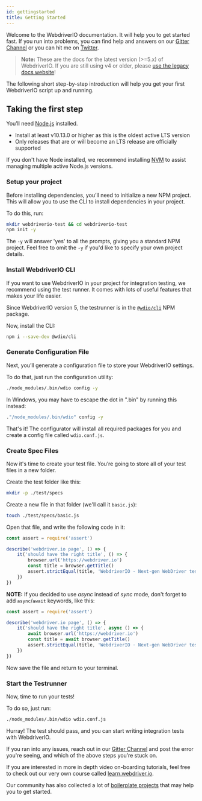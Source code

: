 ```yaml
---
id: gettingstarted
title: Getting Started
---
```


Welcome to the WebdriverIO documentation. It will help you to get started fast. If you run into problems, you can find help and answers on our [Gitter Channel](https://gitter.im/webdriverio/webdriverio) or you can hit me on [Twitter](https://twitter.com/webdriverio).

> __Note:__ These are the docs for the latest version (>=5.x) of WebdriverIO. If you are still using v4 or older, please [use the legacy docs website](http://v4.webdriver.io)!

The following short step-by-step introduction will help you get your first WebdriverIO script up and running.

## Taking the first step

You’ll need [Node.js](http://nodejs.org) installed.

- Install at least v10.13.0 or higher as this is the oldest active LTS version
- Only releases that are or will become an LTS release are officially supported

If you don't have Node installed, we recommend installing [NVM](https://github.com/creationix/nvm) to assist managing multiple active Node.js versions.

### Setup your project

Before installing dependencies, you’ll need to initialize a new NPM project. This will allow you to use the CLI to install dependencies in your project.

To do this, run:

```sh
mkdir webdriverio-test && cd webdriverio-test
npm init -y
```

The `-y` will answer 'yes' to all the prompts, giving you a standard NPM project. Feel free to omit the `-y` if you'd like to specify your own project details.

### Install WebdriverIO CLI

If you want to use WebdriverIO in your project for integration testing, we recommend using the test runner. It comes with lots of useful features that makes your life easier.

Since WebdriverIO version 5, the testrunner is in the [`@wdio/cli`](https://www.npmjs.com/package/@wdio/cli) NPM package.

Now, install the CLI:

```sh
npm i --save-dev @wdio/cli
```

### Generate Configuration File

Next, you’ll generate a configuration file to store your WebdriverIO settings.

To do that, just run the configuration utility:

```sh
./node_modules/.bin/wdio config -y
```
In Windows, you may have to escape the dot in ".bin" by running this instead:

```sh
."/node_modules/.bin/wdio" config -y
```

That's it! The configurator will install all required packages for you and create a config file called `wdio.conf.js`.

### Create Spec Files

Now it's time to create your test file. You’re going to store all of your test files in a new folder.

Create the test folder like this:

```sh
mkdir -p ./test/specs
```

Create a new file in that folder (we'll call it `basic.js`):

```sh
touch ./test/specs/basic.js
```

Open that file, and write the following code in it:

```js
const assert = require('assert')

describe('webdriver.io page', () => {
    it('should have the right title', () => {
        browser.url('https://webdriver.io')
        const title = browser.getTitle()
        assert.strictEqual(title, 'WebdriverIO · Next-gen WebDriver test framework for Node.js')
    })
})
```

**NOTE:** If you decided to use _async_ instead of _sync_ mode, don't forget to add `async`/`await` keywords, like this:

```js
const assert = require('assert')

describe('webdriver.io page', () => {
    it('should have the right title', async () => {
        await browser.url('https://webdriver.io')
        const title = await browser.getTitle()
        assert.strictEqual(title, 'WebdriverIO · Next-gen WebDriver test framework for Node.js')
    })
})
```


Now save the file and return to your terminal.

### Start the Testrunner

Now, time to run your tests!

To do so, just run:

```sh
./node_modules/.bin/wdio wdio.conf.js
```

Hurray! The test should pass, and you can start writing integration tests with WebdriverIO.

If you ran into any issues, reach out in our [Gitter Channel](https://gitter.im/webdriverio/webdriverio) and post the error you're seeing, and which of the above steps you’re stuck on.

If you are interested in more in depth video on-boarding tutorials, feel free to check out our very own course called [learn.webdriver.io](https://learn.webdriver.io/?coupon=wdio).

Our community has also collected a lot of [boilerplate projects](BoilerplateProjects.md) that may help you to get started.
